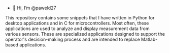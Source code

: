 - 👋 Hi, I’m @paweld27

This repository contains some snippets that I have written in Python for desktop applications and in C for microcontrollers. Most often, these applications are used to analyze and display measurement data from various sensors. These are specialized applications designed to support the operator's decision-making process and are intended to replace Matlab-based applications.
<!---
paweld27/paweld27 is a ✨ special ✨ repository because its `README.md` (this file) appears on your GitHub profile.
You can click the Preview link to take a look at your changes.
--->
